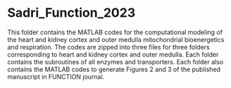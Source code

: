 # Sadri_Function_2023
This folder contains the MATLAB codes for the computational modeling of the heart and 
kidney cortex and outer medulla mitochondrial bioenergetics and respiration. The codes
are zipped into three files for three folders corresponding to heart and kidney cortex
and outer medulla. Each folder contains the subroutines of all enzymes and transporters.
Each folder also contains the MATLAB codes to generate Figures 2 and 3 of the published
manuscript in FUNCTION journal.
